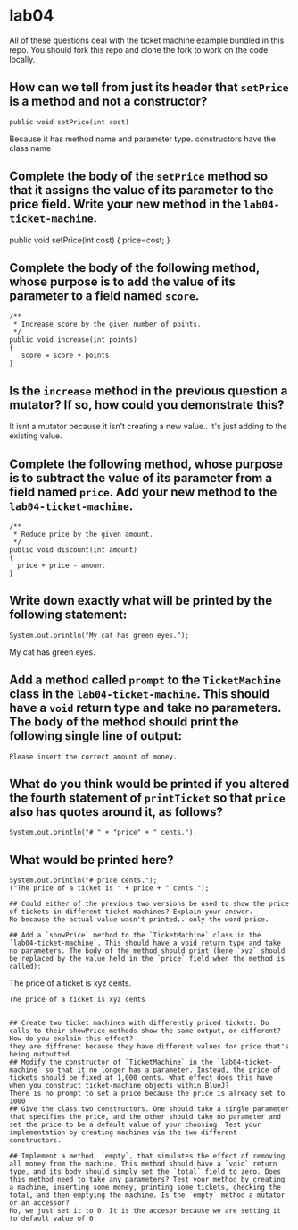 # lab04

All of these questions deal with the ticket machine example bundled in this repo. You should fork this repo and clone the fork to work on the code locally. 

## How can we tell from just its header that `setPrice` is a method and not a constructor?
```
public void setPrice(int cost)
```
Because it has method name and parameter type. constructors have the class name
## Complete the body of the `setPrice` method so that it assigns the value of its parameter to the price field. Write your new method in the `lab04-ticket-machine`.
public void setPrice(int cost)
 {
   price=cost;
 }
## Complete the body of the following method, whose purpose is to add the value of its parameter to a field named `score`.
``` public void setPrice (int cost)
/**
 * Increase score by the given number of points.
 */
public void increase(int points)
{
   score = score + points
}
```
## Is the `increase` method in the previous question a mutator? If so, how could you demonstrate this?
  It isnt a mutator because it isn't creating a new value.. it's just adding to the existing value.
## Complete the following method, whose purpose is to subtract the value of its parameter from a field named `price`. Add your new method to the `lab04-ticket-machine`.
```
/**
 * Reduce price by the given amount.
 */
public void discount(int amount)
{
  price + price - amount
}
```

## Write down exactly what will be printed by the following statement:
```
System.out.println("My cat has green eyes.");
```
My cat has green eyes.
## Add a method called `prompt` to the `TicketMachine` class in the `lab04-ticket-machine`. This should have a `void` return type and take no parameters. The body of the method should print the following single line of output: 
```
Please insert the correct amount of money.
```

## What do you think would be printed if you altered the fourth statement of `printTicket` so that `price` also has quotes around it, as follows?
```
System.out.println("# " + "price" + " cents.");
```

## What would be printed here?
```
System.out.println("# price cents.");
("The price of a ticket is " + price + " cents.");

## Could either of the previous two versions be used to show the price of tickets in different ticket machines? Explain your answer.
No because the actual value wasn't printed.. only the word price. 

## Add a `showPrice` method to the `TicketMachine` class in the `lab04-ticket-machine`. This should have a void return type and take no parameters. The body of the method should print (here `xyz` should be replaced by the value held in the `price` field when the method is called):
```
The price of a ticket is xyz cents.
```
The price of a ticket is xyz cents


## Create two ticket machines with differently priced tickets. Do calls to their showPrice methods show the same output, or different? How do you explain this effect?
they are diffrenet because they have different values for price that's being outputted.
## Modify the constructor of `TicketMachine` in the `lab04-ticket-machine` so that it no longer has a parameter. Instead, the price of tickets should be fixed at 1,000 cents. What effect does this have when you construct ticket-machine objects within BlueJ?
There is no prompt to set a price because the price is already set to  1000 
## Give the class two constructors. One should take a single parameter that specifies the price, and the other should take no parameter and set the price to be a default value of your choosing. Test your implementation by creating machines via the two different constructors.

## Implement a method, `empty`, that simulates the effect of removing all money from the machine. This method should have a `void` return type, and its body should simply set the `total` field to zero. Does this method need to take any parameters? Test your method by creating a machine, inserting some money, printing some tickets, checking the total, and then emptying the machine. Is the `empty` method a mutator or an accessor?
No, we just set it to 0. It is the accesor because we are setting it to default value of 0
